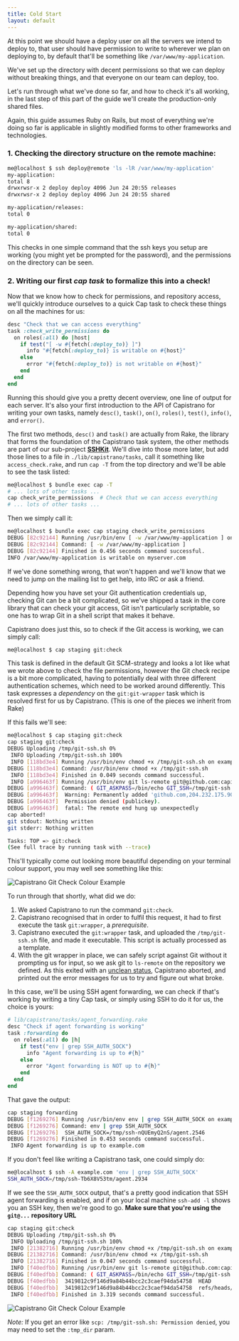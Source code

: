 ```yaml
---
title: Cold Start
layout: default
---
```


At this point we should have a deploy user on all the servers we intend to
deploy to, that user should have permission to write to wherever we plan on
deploying to, by default that'll be something like `/var/www/my-application`.

We've set up the directory with decent permissions so that we can deploy
without breaking things, and that everyone on our team can deploy, too.

Let's run through what we've done so far, and how to check it's all working,
in the last step of this part of the guide we'll create the production-only
shared files.

Again, this guide assumes Ruby on Rails, but most of everything we're doing so
far is applicable in slightly modified forms to other frameworks and
technologies.

### 1. Checking the directory structure on the remote machine:

```bash
me@localhost $ ssh deploy@remote 'ls -lR /var/www/my-application'
my-application:
total 8
drwxrwsr-x 2 deploy deploy 4096 Jun 24 20:55 releases
drwxrwsr-x 2 deploy deploy 4096 Jun 24 20:55 shared

my-application/releases:
total 0

my-application/shared:
total 0
```

This checks in one simple command that the ssh keys you setup are working (you
might yet be prompted for the password), and the permissions on the directory
can be seen.

### 2. Writing our first *cap task* to formalize this into a check!

Now that we know how to check for permissions, and repository access, we'll
quickly introduce ourselves to a quick Cap task to check these things on all
the machines for us:

```ruby
desc "Check that we can access everything"
task :check_write_permissions do
  on roles(:all) do |host|
    if test("[ -w #{fetch(:deploy_to)} ]")
      info "#{fetch(:deploy_to)} is writable on #{host}"
    else
      error "#{fetch(:deploy_to)} is not writable on #{host}"
    end
  end
end
```

Running this should give you a pretty decent overview, one line of output for
each server. It's also your first introduction to the API of Capistrano for
writing your own tasks, namely `desc()`, `task()`, `on()`, `roles()`,
`test()`, `info()`, and `error()`.

The first two methods, `desc()` and `task()` are actually from Rake, the
library that forms the foundation of the Capistrano task system, the other
methods are part of our sub-project
[**SSHKit**](https://github.com/capistrano/sshkit). We'll dive into those more
later, but add those lines to a file in `./lib/capistrano/tasks`, call it
something like `access_check.rake`, and run `cap -T` from the top directory and
we'll be able to see the task listed:

```bash
me@localhost $ bundle exec cap -T
# ... lots of other tasks ...
cap check_write_permissions  # Check that we can access everything
# ... lots of other tasks ...
```

Then we simply call it:

```bash
me@localhost $ bundle exec cap staging check_write_permissions
DEBUG [82c92144] Running /usr/bin/env [ -w /var/www/my-application ] on myserver.com
DEBUG [82c92144] Command: [ -w /var/www/my-application ]
DEBUG [82c92144] Finished in 0.456 seconds command successful.
INFO /var/www/my-application is writable on myserver.com
```

If we've done something wrong, that won't happen and we'll know that we need
to jump on the mailing list to get help, into IRC or ask a friend.

Depending how you have set your Git authentication credentials up, checking
Git can be a bit complicated, so we've shipped a task in the core library that
can check your git access, Git isn't particularly scriptable, so one has to
wrap Git in a shell script that makes it behave.

Capistrano does just this, so to check if the Git access is working, we can
simply call:

```bash
me@localhost $ cap staging git:check
```

This task is defined in the default Git SCM-strategy and looks a lot like what
we wrote above to check the file permissions, however the Git check recipe is
a bit more complicated, having to potentially deal with three different
authentication schemes, which need to be worked around differently. This task
expresses a *dependency* on the `git:git-wrapper` task which is resolved first
for us by Capistrano. (This is one of the pieces we inherit from Rake)

If this fails we'll see:

```bash
me@localhost $ cap staging git:check
cap staging git:check
DEBUG Uploading /tmp/git-ssh.sh 0%
 INFO Uploading /tmp/git-ssh.sh 100%
 INFO [118bd3e4] Running /usr/bin/env chmod +x /tmp/git-ssh.sh on example.com
DEBUG [118bd3e4] Command: /usr/bin/env chmod +x /tmp/git-ssh.sh
 INFO [118bd3e4] Finished in 0.049 seconds command successful.
 INFO [a996463f] Running /usr/bin/env git ls-remote git@github.com:capistrano/rails3-bootstrap-devise-cancan.git on harrow
DEBUG [a996463f] Command: ( GIT_ASKPASS=/bin/echo GIT_SSH=/tmp/git-ssh.sh /usr/bin/env git ls-remote git@github.com:capistrano/rails3-bootstrap-devise-cancan.git )
DEBUG [a996463f]  Warning: Permanently added 'github.com,204.232.175.90' (RSA) to the list of known hosts.
DEBUG [a996463f]  Permission denied (publickey).
DEBUG [a996463f]  fatal: The remote end hung up unexpectedly
cap aborted!
git stdout: Nothing written
git stderr: Nothing written

Tasks: TOP => git:check
(See full trace by running task with --trace)
```

This'll typically come out looking more beautiful depending on your terminal
colour support, you may well see something like this:

![Capistrano Git Check Colour Example](/images/git-check-example-screenshot.png)

To run through that shortly, what did we do:

1. We asked Capistrano to run the command `git:check`.
2. Capistrano recognised that in order to fulfil this request, it had to first
execute the task `git:wrapper`, a *prerequisite*.
3. Capistrano executed the `git:wrapper` task, and uploaded the
   `/tmp/git-ssh.sh` file, and made it executable.
   This script is actually processed as a template.
4. With the git wrapper in place, we can safely script against Git without it
   prompting us for input, so we ask git to `ls-remote` on the repository we
   defined. As this exited with an [unclean
   status](https://en.wikipedia.org/wiki/Exit_status), Capistrano aborted, and
   printed out the error messages for us to try and figure out what broke.

In this case, we'll be using SSH agent forwarding, we can check if that's
working by writing a tiny Cap task, or simply using SSH to do it for us, the
choice is yours:

```ruby
# lib/capistrano/tasks/agent_forwarding.rake
desc "Check if agent forwarding is working"
task :forwarding do
  on roles(:all) do |h|
    if test("env | grep SSH_AUTH_SOCK")
      info "Agent forwarding is up to #{h}"
    else
      error "Agent forwarding is NOT up to #{h}"
    end
  end
end
```

That gave the output:

```bash
cap staging forwarding
DEBUG [f1269276] Running /usr/bin/env env | grep SSH_AUTH_SOCK on example.com
DEBUG [f1269276] Command: env | grep SSH_AUTH_SOCK
DEBUG [f1269276]  SSH_AUTH_SOCK=/tmp/ssh-nQUEmyQ2nS/agent.2546
DEBUG [f1269276] Finished in 0.453 seconds command successful.
 INFO Agent forwarding is up to example.com
```

If you don't feel like writing a Capistrano task, one could simply do:

```bash
me@localhost $ ssh -A example.com 'env | grep SSH_AUTH_SOCK'
SSH_AUTH_SOCK=/tmp/ssh-Tb6X8V53tm/agent.2934
```

If we see the `SSH_AUTH_SOCK` output, that's a pretty good indication that SSH
agent forwarding is enabled, and if on your local machine `ssh-add -l` shows
you an SSH key, then we're good to go. **Make sure that you're using the
`git@...` repository URL**

```bash
cap staging git:check
DEBUG Uploading /tmp/git-ssh.sh 0%
 INFO Uploading /tmp/git-ssh.sh 100%
 INFO [21382716] Running /usr/bin/env chmod +x /tmp/git-ssh.sh on example.com
DEBUG [21382716] Command: /usr/bin/env chmod +x /tmp/git-ssh.sh
 INFO [21382716] Finished in 0.047 seconds command successful.
 INFO [f40edfbb] Running /usr/bin/env git ls-remote git@github.com:capistrano/rails3-bootstrap-devise-cancan.git on example.com
DEBUG [f40edfbb] Command: ( GIT_ASKPASS=/bin/echo GIT_SSH=/tmp/git-ssh.sh /usr/bin/env git ls-remote git@github.com:capistrano/rails3-bootstrap-devise-cancan.git )
DEBUG [f40edfbb]  3419812c9f146d9a84b44bcc2c3caef94da54758  HEAD
DEBUG [f40edfbb]  3419812c9f146d9a84b44bcc2c3caef94da54758  refs/heads/master
 INFO [f40edfbb] Finished in 3.319 seconds command successful.
```

![Capistrano Git Check Colour Example](/images/successful-git-check-example-screenshot.png)

*Note:* If you get an error like `scp: /tmp/git-ssh.sh: Permission denied`, you may need to set the `:tmp_dir` param.
